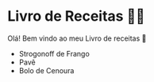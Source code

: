 # Livro de Receitas :man_cook:



Olá! Bem vindo ao meu Livro de receitas :wave:

- Strogonoff de Frango
- Pavê 
- Bolo de Cenoura
